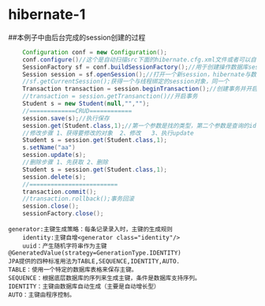 # hibernate-1
##本例子中由后台完成的session创建的过程
```Java
    Configuration conf = new Configuration();
    conf.configure()//这个是自动扫描src下面的hibernate.cfg.xml文件或者可以自己指定扫描目录
    SessionFactory sf = conf.buildSessionFactory();//用于创建操作数据库session对象的工厂
    Session session = sf.openSession();//打开一个新session，hibernate与数据库之间的操作由session完成
    //sf.getCurrentSession();获得一个与线程绑定的session对象，同一个
    Transaction transaction = session.beginTransaction();//创建事务并开启
    //transaction = session.getTransanction()//开启事务
    Student s = new Student(null,"","");
    //=============CRUD============
    session.save(s);//执行保存
    session.get(Student.class,1);//第一个参数是找的类型，第二个参数是查询的id
    //修改步骤 1、获得要修改的对象  2、修改   3、执行update
    Student s = session.get(Student.class,1);
    s.setName("aa")
    session.update(s);
    //删除步骤 1、先获取 2、删除
    Student s = session.get(Student.class,1);
    session.delete(s);
    //=========================
    transaction.commit();
    //transaction.rollback();事务回滚
    session.close();
    sessionFactory.close();
```
    generator:主键生成策略：每条记录录入时，主键的生成规则
        identity:主键自增<generator class="identity"/>
        uuid：产生随机字符串作为主键
    @GeneratedValue(strategy=GenerationType.IDENTITY)
	JPA提供的四种标准用法为TABLE,SEQUENCE,IDENTITY,AUTO. 
	TABLE：使用一个特定的数据库表格来保存主键。 
	SEQUENCE：根据底层数据库的序列来生成主键，条件是数据库支持序列。 
	IDENTITY：主键由数据库自动生成（主要是自动增长型） 
	AUTO：主键由程序控制。
    
